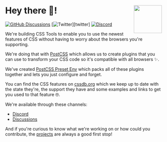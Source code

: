 # Hey there 👋! [<img src="https://cssdb.org/images/css.svg" alt="" width="90" height="90" align="right">][csstools]

[<img alt="GitHub Discussions" src="https://shields.io/badge/GitHub%20Discussions-gray?logo=github&style=flat-square&label=">][discussions-url]
[<img alt="Twitter" src="https://shields.io/badge/Twitter-1DA1F2?logo=twitter&style=flat-square&logoColor=white">][twitter]
[<img alt="Discord" src="https://img.shields.io/discord/853978108758851604?color=5865F2&label=Discord&logo=discord&logoColor=white&style=flat-square">][discord]

We're building CSS Tools to enable you to use the newest features of CSS without having to worry about the browsers you're supporting.

We're doing that with [PostCSS][postcss-home] which allows us to create plugins that you can use to transform your CSS code so it's compatible with all browsers ✨.

We've created [PostCSS Preset Env][preset-env] which packs all of these plugins together and lets you just configure and forget. 

You can find the CSS features on [cssdb.org][cssdb] which we keep up to date with the state they're, the support they have and some examples and links to get you used to that feature 🤓.

We're available through these channels:

* [Discord][discord]
* [Discussions][discussions-url]

And if you're curious to know what we're working on or how could you contribute, the [projects](https://github.com/orgs/csstools/projects?type=beta) are always a good first stop!

[csstools]: https://github.com/csstools/postcss-plugins
[postcss-repo]: https://github.com/postcss/postcss
[postcss-home]: https://github.com/postcss/postcss
[cssdb]: https://cssdb.org
[discussions-url]: https://github.com/csstools/postcss-plugins/discussions
[preset-env]: https://github.com/csstools/postcss-plugins/tree/main/plugin-packs/postcss-preset-env
[discord]: https://discord.gg/bUadyRwkJS
